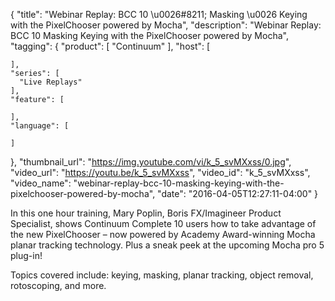 {
  "title": "Webinar Replay: BCC 10 \u0026#8211; Masking \u0026 Keying with the PixelChooser powered by Mocha",
  "description": "Webinar Replay: BCC 10 Masking Keying with the PixelChooser powered by Mocha",
  "tagging": {
    "product": [
      "Continuum"
    ],
    "host": [

    ],
    "series": [
      "Live Replays"
    ],
    "feature": [

    ],
    "language": [

    ]
  },
  "thumbnail_url": "https://img.youtube.com/vi/k_5_svMXxss/0.jpg",
  "video_url": "https://youtu.be/k_5_svMXxss",
  "video_id": "k_5_svMXxss",
  "video_name": "webinar-replay-bcc-10-masking-keying-with-the-pixelchooser-powered-by-mocha",
  "date": "2016-04-05T12:27:11-04:00"
}

In this one hour training, Mary Poplin, Boris FX/Imagineer Product Specialist,
shows Continuum Complete 10 users how to take advantage of the new
PixelChooser – now powered by Academy Award-winning Mocha planar tracking
technology. Plus a sneak peek at the upcoming Mocha pro 5 plug-in!

Topics covered include: keying, masking, planar tracking, object removal,
rotoscoping, and more.


